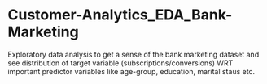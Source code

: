 # Customer-Analytics_EDA_Bank-Marketing
Exploratory data analysis to get a sense of the bank marketing dataset and see distribution of target variable (subscriptions/conversions) WRT important predictor variables like age-group, education, marital staus etc.
